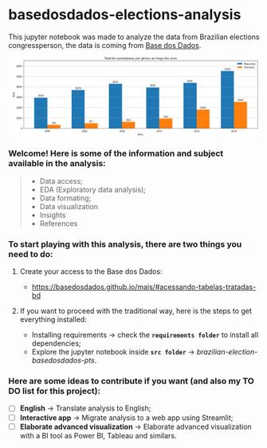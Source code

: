 # basedosdados-elections-analysis
This jupyter notebook was made to analyze the data from Brazilian elections congressperson, the data is coming from [Base dos Dados](https://basedosdados.org/).

![](img/img.PNG)

### Welcome! Here is some of the information and subject available in the analysis:
> - Data access;
> - EDA (Exploratory data analysis);
> - Data formating;
> - Data visualization
> - Insights
> - References

### To start playing with this analysis, there are two things you need to do:

1. Create your access to the Base dos Dados:
	- https://basedosdados.github.io/mais/#acessando-tabelas-tratadas-bd

2. If you want to proceed with the traditional way, here is the steps to get everything installed:
    - Installing requirements -> check the **``requirements folder``** to install all dependencies;
    - Explore the jupyter notebook inside **``src folder``** -> *brazilian-election-basedosdados-pts*.

### Here are some ideas to contribute if you want (and also my TO DO list for this project):
 - [ ] **English** -> Translate analysis to English;
 - [ ] **Interactive app** -> Migrate analysis to a web app using Streamlit;
 - [ ] **Elaborate advanced visualization** -> Elaborate advanced visualization with a BI tool as Power BI, Tableau and similars.
